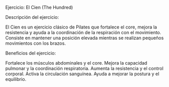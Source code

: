 Ejercicio: El Cien (The Hundred)


Descripción del ejercicio:
 
El Cien es un ejercicio clásico de Pilates que fortalece el core, mejora la resistencia y ayuda a la coordinación de la respiración con el movimiento. 
Consiste en mantener una posición elevada mientras se realizan pequeños movimientos con los brazos.



Beneficios del ejercicio:

Fortalece los músculos abdominales y el core. 
Mejora la capacidad pulmonar y la coordinación respiratoria. 
Aumenta la resistencia y el control corporal. 
Activa la circulación sanguínea. 
Ayuda a mejorar la postura y el equilibrio.
